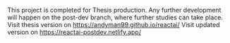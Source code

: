 This project is completed for Thesis production. Any further development will happen on the post-dev branch, where further studies can take place. 
Visit thesis version on https://andyman99.github.io/reactai/ 
Visit updated version on https://reactai-postdev.netlify.app/ 
